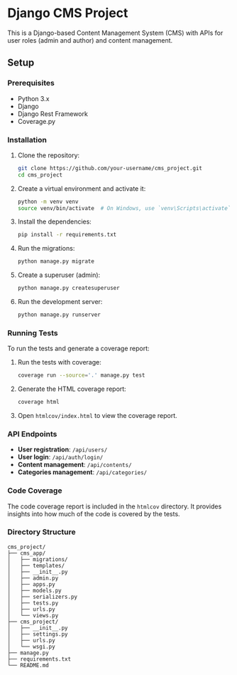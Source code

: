 # Django CMS Project

This is a Django-based Content Management System (CMS) with APIs for user roles (admin and author) and content management.

## Setup

### Prerequisites

- Python 3.x
- Django
- Django Rest Framework
- Coverage.py

### Installation

1. Clone the repository:

    ```bash
    git clone https://github.com/your-username/cms_project.git
    cd cms_project
    ```

2. Create a virtual environment and activate it:

    ```bash
    python -m venv venv
    source venv/bin/activate  # On Windows, use `venv\Scripts\activate`
    ```

3. Install the dependencies:

    ```bash
    pip install -r requirements.txt
    ```

4. Run the migrations:

    ```bash
    python manage.py migrate
    ```

5. Create a superuser (admin):

    ```bash
    python manage.py createsuperuser
    ```

6. Run the development server:

    ```bash
    python manage.py runserver
    ```

### Running Tests

To run the tests and generate a coverage report:

1. Run the tests with coverage:

    ```bash
    coverage run --source='.' manage.py test
    ```

2. Generate the HTML coverage report:

    ```bash
    coverage html
    ```

3. Open `htmlcov/index.html` to view the coverage report.

### API Endpoints

- **User registration**: `/api/users/`
- **User login**: `/api/auth/login/`
- **Content management**: `/api/contents/`
- **Categories management**: `/api/categories/`

### Code Coverage

The code coverage report is included in the `htmlcov` directory. It provides insights into how much of the code is covered by the tests. 

### Directory Structure

    cms_project/
    ├── cms_app/
    │   ├── migrations/
    │   ├── templates/
    │   ├── __init__.py
    │   ├── admin.py
    │   ├── apps.py
    │   ├── models.py
    │   ├── serializers.py
    │   ├── tests.py
    │   ├── urls.py
    │   └── views.py
    ├── cms_project/
    │   ├── __init__.py
    │   ├── settings.py
    │   ├── urls.py
    │   └── wsgi.py
    ├── manage.py
    ├── requirements.txt
    └── README.md
